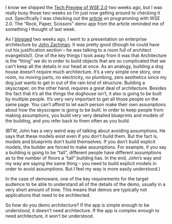 I know we shipped the [Tech Preview of WSE
2.0](http://microsoft.com/downloads/details.aspx?familyid=21fb9b9a-c5f6-4c95-87b7-fc7ab49b3edd&displaylang=en)
two weeks ago, but I was really busy those two weeks so I’m just now
getting around to checking it out. Specifically I was checking out the
[article](http://msdn.microsoft.com/webservices/default.aspx?pull=/library/en-us/dnwebsrv/html/programwse2.asp)
on programming with WSE 2.0. The “Rock, Paper, Scissors” demo app from
the article reminded me of something I thought of last week.

As I [blogged](http://devhawk.net/2003/07/16/where-ive-been/)
two weeks ago, I went to a presentation on enterprise architecture by
[John Zachman](http://www.zifa.com/). It was pretty good (though he
could have cut his justification section – he was talking to a room full
of architect evangelists!). One of the key things I took away from it
was that Architecture is the “thing” we do in order to build objects
that are so complicated that we can’t keep all the details in our head
at once. As an analogy, building a dog house doesn’t require much
architecture. It’s a very simple one story, one room, no moving parts,
no electricity, no plumbing, zero aesthetics since my dog just wants to
get in out of the rain kind of structure. Building a skyscraper, on the
other hand, requires a great deal of architecture. Besides the fact that
it’s all the things the doghouse isn’t, it also is going to be built by
multiple people. It’s very very important to get all those people on the
same page. You can’t afford to let each person make their own
assumptions about how the skyscraper is going to be built. In order to
keep people from making assumptions, you build very very detailed
blueprints and models of the building, and you refer back to them often
as you build.

(BTW, John has a very weird way of talking about avoiding assumptions.
He says that these models exist even if you don’t build them. But the
fact is, models and blueprints don’t build themselves. If you don’t
build explicit models, the builder are forced to make assumptions. For
example, if you say a building is going to be “tall”, different people
have different assumptions as to the number of floors a “tall” building
has. In the end, John’s way and my way are saying the same thing – you
need to build explicit models in order to avoid assumptions. But I feel
my way is more easily understood.)

In the case of demoware, one of the key requirements for the target
audience to be able to understand all of the details of the demo,
usually in a very short amount of time. This means that demos are
typically not applications that need to be architected.

So how do you demo architecture? If the app is simple enough to be
understood, it doesn’t need architecture. If the app is complex enough
to need architecture, it won’t be understood.
